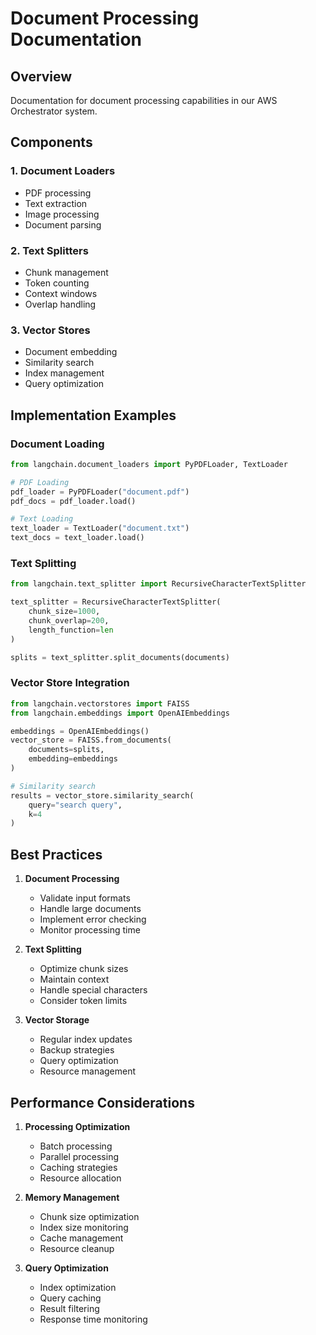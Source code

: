 # Document Processing Documentation

## Overview
Documentation for document processing capabilities in our AWS Orchestrator system.

## Components

### 1. Document Loaders
- PDF processing
- Text extraction
- Image processing
- Document parsing

### 2. Text Splitters
- Chunk management
- Token counting
- Context windows
- Overlap handling

### 3. Vector Stores
- Document embedding
- Similarity search
- Index management
- Query optimization

## Implementation Examples

### Document Loading
```python
from langchain.document_loaders import PyPDFLoader, TextLoader

# PDF Loading
pdf_loader = PyPDFLoader("document.pdf")
pdf_docs = pdf_loader.load()

# Text Loading
text_loader = TextLoader("document.txt")
text_docs = text_loader.load()
```

### Text Splitting
```python
from langchain.text_splitter import RecursiveCharacterTextSplitter

text_splitter = RecursiveCharacterTextSplitter(
    chunk_size=1000,
    chunk_overlap=200,
    length_function=len
)

splits = text_splitter.split_documents(documents)
```

### Vector Store Integration
```python
from langchain.vectorstores import FAISS
from langchain.embeddings import OpenAIEmbeddings

embeddings = OpenAIEmbeddings()
vector_store = FAISS.from_documents(
    documents=splits,
    embedding=embeddings
)

# Similarity search
results = vector_store.similarity_search(
    query="search query",
    k=4
)
```

## Best Practices

1. **Document Processing**
   - Validate input formats
   - Handle large documents
   - Implement error checking
   - Monitor processing time

2. **Text Splitting**
   - Optimize chunk sizes
   - Maintain context
   - Handle special characters
   - Consider token limits

3. **Vector Storage**
   - Regular index updates
   - Backup strategies
   - Query optimization
   - Resource management

## Performance Considerations

1. **Processing Optimization**
   - Batch processing
   - Parallel processing
   - Caching strategies
   - Resource allocation

2. **Memory Management**
   - Chunk size optimization
   - Index size monitoring
   - Cache management
   - Resource cleanup

3. **Query Optimization**
   - Index optimization
   - Query caching
   - Result filtering
   - Response time monitoring
